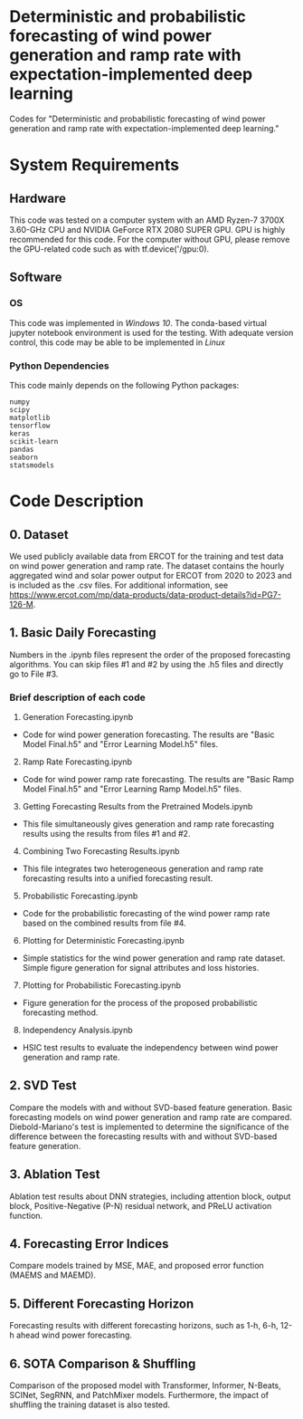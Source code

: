 # Deterministic and probabilistic forecasting of wind power generation and ramp rate with expectation-implemented deep learning
Codes for "Deterministic and probabilistic forecasting of wind power generation and ramp rate with expectation-implemented deep learning."

# System Requirements
## Hardware
This code was tested on a computer system with an AMD Ryzen-7 3700X 3.60-GHz CPU and NVIDIA GeForce RTX 2080 SUPER GPU.
GPU is highly recommended for this code. For the computer without GPU, please remove the GPU-related code such as with tf.device('/gpu:0).
## Software
### OS
This code was implemented in *Windows 10*. The conda-based virtual jupyter notebook environment is used for the testing. With adequate version control, this code may be able to be implemented in *Linux*
### Python Dependencies
This code mainly depends on the following Python packages:
```
numpy
scipy
matplotlib
tensorflow
keras
scikit-learn
pandas
seaborn
statsmodels
```


# Code Description
## 0. Dataset
We used publicly available data from ERCOT for the training and test data on wind power generation and ramp rate. The dataset contains the hourly aggregated wind and solar power output for ERCOT from 2020 to 2023 and is included as the .csv files. 
For additional information, see https://www.ercot.com/mp/data-products/data-product-details?id=PG7-126-M.
## 1. Basic Daily Forecasting
Numbers in the .ipynb files represent the order of the proposed forecasting algorithms. You can skip files #1 and #2 by using the .h5 files and directly go to File #3.
### Brief description of each code
1. Generation Forecasting.ipynb
  - Code for wind power generation forecasting. The results are "Basic Model Final.h5" and "Error Learning Model.h5" files.
2. Ramp Rate Forecasting.ipynb
  - Code for wind power ramp rate forecasting. The results are "Basic Ramp Model Final.h5" and "Error Learning Ramp Model.h5" files.
3. Getting Forecasting Results from the Pretrained Models.ipynb
  - This file simultaneously gives generation and ramp rate forecasting results using the results from files #1 and #2.
4. Combining Two Forecasting Results.ipynb
  - This file integrates two heterogeneous generation and ramp rate forecasting results into a unified forecasting result.
5. Probabilistic Forecasting.ipynb
  - Code for the probabilistic forecasting of the wind power ramp rate based on the combined results from file #4.
6. Plotting for Deterministic Forecasting.ipynb
  - Simple statistics for the wind power generation and ramp rate dataset. Simple figure generation for signal attributes and loss histories.
7. Plotting for Probabilistic Forecasting.ipynb
  - Figure generation for the process of the proposed probabilistic forecasting method.
8. Independency Analysis.ipynb
  - HSIC test results to evaluate the independency between wind power generation and ramp rate.
## 2. SVD Test
Compare the models with and without SVD-based feature generation. Basic forecasting models on wind power generation and ramp rate are compared. Diebold-Mariano's test is implemented to determine the significance of the difference between the forecasting results with and without SVD-based feature generation. 
## 3. Ablation Test
Ablation test results about DNN strategies, including attention block, output block, Positive-Negative (P-N) residual network, and PReLU activation function.
## 4. Forecasting Error Indices
Compare models trained by MSE, MAE, and proposed error function (MAEMS and MAEMD).
## 5. Different Forecasting Horizon
Forecasting results with different forecasting horizons, such as 1-h, 6-h, 12-h ahead wind power forecasting.
## 6. SOTA Comparison & Shuffling
Comparison of the proposed model with Transformer, Informer, N-Beats, SCINet, SegRNN, and PatchMixer models. Furthermore, the impact of shuffling the training dataset is also tested.
